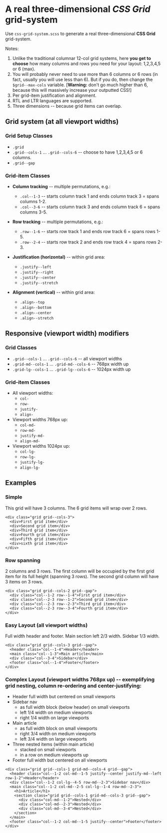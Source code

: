 # A real three-dimensional _CSS Grid_ grid-system

Use `css-grid-system.scss` to generate a real three-dimensional **CSS Grid** grid-system.

Notes:

1. Unlike the traditional columnar 12-col grid systems, here **you get to choose** how many columns and rows you need for your layout: 1,2,3,4,5 or 6 (max).
2. You will probably never need to use more than 6 columns or 6 rows (in fact, usually you will use less than 6). But if you do, then change the `$grid--max-cols` variable. [**Warning:** don't go much higher than 6, because this will massively increase your outputted CSS!]
3. Per grid-item justification and alignment.
4. RTL and LTR languages are supported.
5. Three dimensions -- because grid items can overlap.

## Grid system (at all viewport widths)

### Grid Setup Classes

* `.grid`
* `.grid--cols-1` ... `.grid--cols-6` -- choose to have 1,2,3,4,5 or 6 columns.
* `.grid--gap`

### Grid-item Classes

* **Column tracking** -- multiple permutations, e.g.:
	- `.col--1-3` -- starts column track 1 and ends column track 3 = spans columns 1-2.
	- `.col--3-6` -- starts column track 3 and ends column track 6 = spans columns 3-5.


* **Row tracking** -- multiple permutations, e.g.:
	- `.row--1-6` -- starts row track 1 and ends row track 6 = spans rows 1-5.
	- `.row--2-4` -- starts row track 2 and ends row track 4 = spans rows 2-3.

* **Justification (horizontal)** -- within grid area:
	-  `.justify--left`
	-  `.justify--right`
	-  `.justify--center`
	-  `.justify--stretch`

* **Alignment (vertical)** -- within grid area:
	-  `.align--top`
	-  `.align--bottom`
	-  `.align--center`
	-  `.align--stretch`

## Responsive (viewport width) modifiers

### Grid Classes

* `.grid--cols-1` ... `.grid--cols-6` -- all viewport widths
* `.grid-md--cols-1` ... `.grid-md--cols-6` -- 768px width up
* `.grid-lg--cols-1` ... `.grid-lg--cols-6` -- 1024px width up

### Grid-item Classes

* All viewport widths:
	- `col-`
	- `row-`
	- `justify-`
	- `align-`
* Viewport widths 768px up:
	- `col-md-`
	- `row-md-`
	- `justify-md-`
	- `align-md-`
* Viewport widths 1024px up:
	- `col-lg-`
	- `row-lg-`
	- `justify-lg-`
	- `align-lg-`

## Examples

### Simple

This grid will have 3 columns. The 6 grid items will wrap over 2 rows.

```
<div class="grid grid--cols-3">
  <div>First grid item</div>
  <div>Second grid item</div>
  <div>Third grid item</div>
  <div>Fourth grid item</div>
  <div>Fifth grid item</div>
  <div>sixth grid item</div>
</div>
```

### Row spanning

2 columns and 3 rows. The first column will be occupied by the first grid item for its full height (spanning 3 rows). The second grid column will have 3 items on 3 rows.

```
<div class="grid grid--cols-2 grid--gap">
  <div class="col--1-2 row--1-4">First grid item</div>
  <div class="col--2-3 row--1-2">Second grid item</div>
  <div class="col--2-3 row--2-3">Third grid item</div>
  <div class="col--2-3 row--3-4">Fourth grid item</div>
</div>
```

### Easy Layout (all viewport widths)

Full width header and footer. Main section left 2/3 width. Sidebar 1/3 width.

```
<div class="grid grid--cols-3 grid--gap">
  <header class="col--1-4">Header</header>
  <main class="col--1-3">Main article</main>
  <div class="col--3-4">Sidebar</div>
  <footer class="col--1-4">Footer</footer>
</div>
```

### Complex Layout (viewport widths 768px up) -- exemplifying grid nesting, column re-ordering and center-justifying:

* Header full width but centered on small viewports
* Sidebar nav
	- as full width block (below header) on small viewports
	- left 1/4 width on medium viewports
	- right 1/4 width on large viewports
* Main article
	- as full width block on small viewports
	- right 3/4 width on medium viewports
	- left 3/4 width on large viewports
* Three nested items (within main article)
	- stacked on small viewports
	- in a row on medium viewports up
* Footer full width but centered on all viewports

```
<div class="grid grid--cols-1 grid-md--cols-4 grid--gap">
  <header class="col--1-2 col-md--1-5 justify--center justify-md--left row-1-2">Header</header>
  <div class="col--1-2 col-lg--4-5 row-md--2-3">Sidebar nav</div>
  <main class="col--1-2 col-md--2-5 col-lg--1-4 row-md--2-3">
    <h1>Article</h1>
    <section class="grid grid--cols-1 grid-md--cols-3 grid--gap">
      <div class="col-md--1-2">Nested</div>
      <div class="col-md--2-3">Nested</div>
      <div class="col-md--3-4">Nested</div>
    </section>
  </main>
  <footer class="col--1-2 col-md--1-5 justify--center">Footer</footer>
</div>
```
